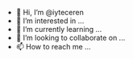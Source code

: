 - 👋 Hi, I’m @iyteceren
- 👀 I’m interested in ...
- 🌱 I’m currently learning ...
- 💞️ I’m looking to collaborate on ...
- 📫 How to reach me ...

<!---
iyteceren/iyteceren is a ✨ special ✨ repository because its `README.md` (this file) appears on your GitHub profile.
You can click the Preview link to take a look at your changes.
--->
